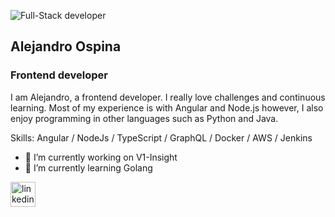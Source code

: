 ![Full-Stack developer](https://i.ibb.co/fN4nYxC/Banner.png)

## Alejandro Ospina
### Frontend developer

I am Alejandro, a frontend developer. I really love challenges and continuous learning. Most of my experience is with Angular and Node.js however, I also enjoy programming in other languages such as Python and Java.

Skills: Angular / NodeJs / TypeScript / GraphQL / Docker / AWS / Jenkins

- 🔭 I’m currently working on V1-Insight
- 🌱 I’m currently learning Golang

[<img src='https://github.com/Alejandroor11/Alejandroor11/assets/63937788/6308de42-531b-4b93-b707-6da6f3a6dfa6' alt='linkedin' height='40'>](https://www.linkedin.com/in/alejandroospinarojas/) 
